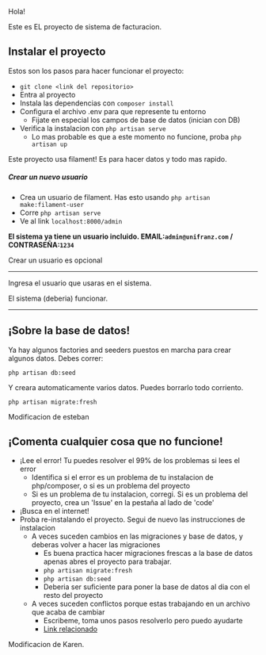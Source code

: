 Hola!

Este es EL proyecto de sistema de facturacion.

## Instalar el proyecto

Estos son los pasos para hacer funcionar el proyecto:

- `git clone <link del repositorio>`
- Entra al proyecto
- Instala las dependencias con `composer install`
- Configura el archivo .env para que represente tu entorno
    - Fijate en especial los campos de base de datos (inician con DB)
- Verifica la instalacion con `php artisan serve`
    - Lo mas probable es que a este momento no funcione, proba `php artisan up`

Este proyecto usa filament! Es para hacer datos y todo mas rapido.

##### Crear un nuevo usuario
- Crea un usuario de filament. Has esto usando `php artisan make:filament-user`
- Corre `php artisan serve`
- Ve al link `localhost:8000/admin`

**El sistema ya tiene un usuario incluido. EMAIL:`admin@unifranz.com` / CONTRASEÑA:`1234`**

Crear un usuario es opcional

---

Ingresa el usuario que usaras en el sistema. 

El sistema (deberia) funcionar. 

---
## ¡Sobre la base de datos!
Ya hay algunos factories and seeders puestos en marcha para crear algunos datos.
Debes correr:
    
`php artisan db:seed`

Y creara automaticamente varios datos.
Puedes borrarlo todo corriento.

`php artisan migrate:fresh`

Modificacion de esteban

## ¡Comenta cualquier cosa que no funcione!

- ¡Lee el error! Tu puedes resolver el 99% de los problemas si lees el error
    - Identifica si el error es un problema de tu instalacion de php/composer, o si es un problema del proyecto
    - Si es un problema de tu instalacion, corregi. Si es un problema del proyecto, crea un 'Issue' en la pestaña al lado de 'code'
- ¡Busca en el internet!
- Proba re-instalando el proyecto. Segui de nuevo las instrucciones de instalacion
    - A veces suceden cambios en las migraciones y base de datos, y deberas volver a hacer las migraciones
        - Es buena practica hacer migraciones frescas a la base de datos apenas abres el proyecto para trabajar.
        - `php artisan migrate:fresh`
        - `php artisan db:seed`
        - Deberia ser suficiente para poner la base de datos al dia con el resto del proyecto
    - A veces suceden conflictos porque estas trabajando en un archivo que acaba de cambiar
        - Escribeme, toma unos pasos resolverlo pero puedo ayudarte
        - [Link relacionado](https://docs.github.com/es/get-started/exploring-projects-on-github/contributing-to-a-project)


Modificacion de Karen.
